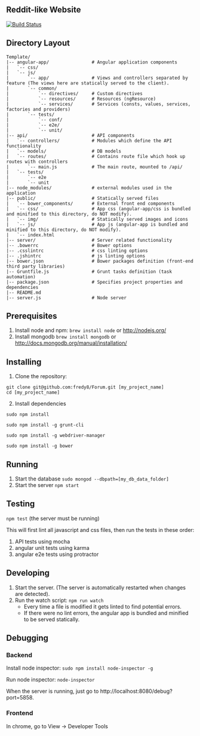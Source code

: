 Reddit-like Website
-------------------

[![Build Status](https://semaphoreapp.com/api/v1/projects/1d526ec2-ecb2-4a55-aecc-f63841f19c77/366041/badge.png)](https://semaphoreapp.com/fredy8/forum)      

Directory Layout
----------------
```
Template/
|-- angular-app/                # Angular application components
|   `-- css/
|   `-- js/
|       `-- app/                # Views and controllers separated by feature (The views here are statically served to the client).
|       `-- common/
|           `-- directives/     # Custom directives
|           `-- resources/      # Resources (ngResource)
|           `-- services/       # Services (consts, values, services, factories and providers)
|       `-- tests/
|           `-- conf/
|           `-- e2e/
|           `-- unit/
|-- api/                        # API components
|   `-- controllers/            # Modules which define the API functionality
|   `-- models/                 # DB models
|   `-- routes/                 # Contains route file which hook up routes with controllers
|       `-- main.js             # The main route, mounted to /api/
|   `-- tests/
|       `-- e2e
|       `-- unit
|-- node_modules/               # external modules used in the application
|-- public/                     # Statically served files
|   `-- bower_components/       # External front end components
|   `-- css/                    # App css (angular-app/css is bundled and minified to this directory, do NOT modify).
|   `-- img/                    # Statically served images and icons
|   `-- js/                     # App js (angular-app is bundled and minified to this directory, do NOT modify).
|   `-- index.html
|-- server/                     # Server related functionality
|-- .bowerrc                    # Bower options
|-- .csslintrc                  # css linting options
|-- .jshintrc                   # js linting options
|-- bower.json                  # Bower packages definition (front-end third party libraries)
|-- Gruntfile.js                # Grunt tasks definition (task automation)
|-- package.json                # Specifies project properties and dependencies
|-- README.md
|-- server.js                   # Node server
```

Prerequisites
-------------

1. Install node and npm:
  `brew install node` or http://nodejs.org/
2. Install mongodb
  `brew install mongodb` or http://docs.mongodb.org/manual/installation/

Installing
----------

1. Clone the repository:

  ```
  git clone git@github.com:fredy8/Forum.git [my_project_name]
  cd [my_project_name]
  ```
2. Install dependencies
  
  `sudo npm install`

  `sudo npm install -g grunt-cli`
  
  `sudo npm install -g webdriver-manager`
  
  `sudo npm install -g bower`

Running
-------

1. Start the database
  `sudo mongod --dbpath=[my_db_data_folder]`
2. Start the server
  `npm start`

Testing
-------
  `npm test` (the server must be running)

This will first lint all javascript and css files, then run the tests in these order:

1. API tests using mocha
2. angular unit tests using karma
3. angular e2e tests using protractor

Developing
----------

1. Start the server. (The server is automatically restarted when changes are detected).
2. Run the watch script:
  `npm run watch`
   * Every time a file is modified it gets linted to find potential errors.
   * If there were no lint errors, the angular app is bundled and minified to be served statically.

Debugging
---------
### Backend
Install node inspector:
`sudo npm install node-inspector -g`

Run node inspector:
`node-inspector`

When the server is running, just go to http://localhost:8080/debug?port=5858.

### Frontend
In chrome, go to View -> Developer Tools
